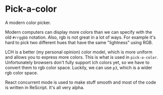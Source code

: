 # Pick-a-color

A modern color picker.

Modern computers can display more colors than we can specify with the old `#rrggbb` notation. Also, rgb is not great in a lot of ways. For example it's hard to pick two different hues that have the same "lightness" using RGB.

LCH is a better (my personal opinion) color model, which is more uniform and allows you to express more colors. This is what is used in `pick-a-color`. Unfortunately browsers don't fully support lch colors yet, so we have to convert them to rgb color space. Luckily, we can use `p3`, which is a wider rgb color space.

React concurrent mode is used to make stuff smooth and most of the code is written in ReScript. It's all very alpha.
